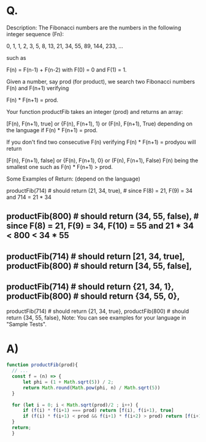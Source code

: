 # Q.
Description:
The Fibonacci numbers are the numbers in the following integer sequence (Fn):

0, 1, 1, 2, 3, 5, 8, 13, 21, 34, 55, 89, 144, 233, ...

such as

F(n) = F(n-1) + F(n-2) with F(0) = 0 and F(1) = 1.

Given a number, say prod (for product), we search two Fibonacci numbers F(n) and F(n+1) verifying

F(n) * F(n+1) = prod.

Your function productFib takes an integer (prod) and returns an array:

[F(n), F(n+1), true] or {F(n), F(n+1), 1} or (F(n), F(n+1), True)
depending on the language if F(n) * F(n+1) = prod.

If you don't find two consecutive F(n) verifying F(n) * F(n+1) = prodyou will return

[F(n), F(n+1), false] or {F(n), F(n+1), 0} or (F(n), F(n+1), False)
F(n) being the smallest one such as F(n) * F(n+1) > prod.

Some Examples of Return:
(depend on the language)

productFib(714) # should return (21, 34, true), 
                # since F(8) = 21, F(9) = 34 and 714 = 21 * 34

productFib(800) # should return (34, 55, false), 
                # since F(8) = 21, F(9) = 34, F(10) = 55 and 21 * 34 < 800 < 34 * 55
-----
productFib(714) # should return [21, 34, true], 
productFib(800) # should return [34, 55, false], 
-----
productFib(714) # should return {21, 34, 1}, 
productFib(800) # should return {34, 55, 0},        
-----
productFib(714) # should return {21, 34, true}, 
productFib(800) # should return {34, 55, false}, 
Note:
You can see examples for your language in "Sample Tests".

# A)
```js
function productFib(prod){
  // ...
  const f = (n) => {
      let phi = (1 + Math.sqrt(5)) / 2;
      return Math.round(Math.pow(phi, n) / Math.sqrt(5))
  }
    
  for (let i = 0; i < Math.sqrt(prod)/2 ; i++) {
      if (f(i) * f(i+1) === prod) return [f(i), f(i+1), true]
      if (f(i) * f(i+1) < prod && f(i+1) * f(i+2) > prod) return [f(i+1), f(i+2), false]
  } 
  return;
  }
```
